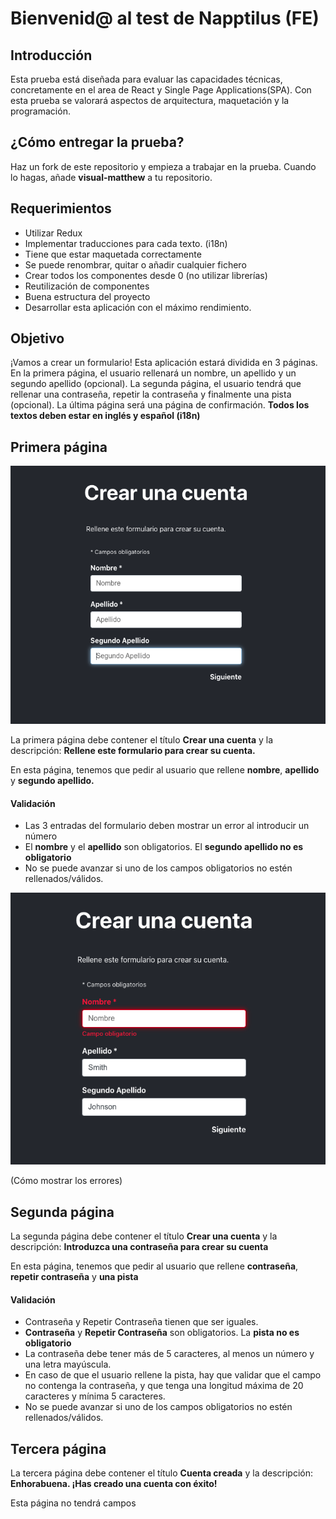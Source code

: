 # Bienvenid@ al test de Napptilus (FE)

  

## Introducción

  

Esta prueba está diseñada para evaluar las capacidades técnicas, concretamente en el area de React y Single Page Applications(SPA). Con esta prueba se valorará aspectos de arquitectura, maquetación y la programación. 

## ¿Cómo entregar la prueba?  

Haz un fork de este repositorio y empieza a trabajar en la prueba. Cuando lo hagas, añade **visual-matthew** a tu repositorio.



## Requerimientos

 - Utilizar Redux
 - Implementar traducciones para cada texto. (i18n)
 - Tiene que estar maquetada correctamente
 - Se puede renombrar, quitar o añadir cualquier fichero
 - Crear todos los componentes desde 0 (no utilizar librerías)
 - Reutilización de componentes
 - Buena estructura del proyecto
 - Desarrollar esta aplicación con el máximo rendimiento.

  

##  Objetivo

¡Vamos a crear un formulario! Esta aplicación estará dividida en 3 páginas. En la primera página, el usuario rellenará un nombre, un apellido y un segundo apellido (opcional). La segunda página, el usuario tendrá que rellenar una contraseña, repetir la contraseña y finalmente una pista (opcional). La última página será una página de confirmación. **Todos los textos deben estar en inglés y español (i18n)**

## Primera página
![page 1](./examples/page1.png)

La primera página debe contener el título **Crear una cuenta** y la descripción:
**Rellene este formulario para crear su cuenta.**

En esta página, tenemos que pedir al usuario que rellene **nombre**, **apellido** y **segundo apellido.** 
####  Validación

 - Las 3 entradas del formulario deben mostrar un error al introducir un número
 - El **nombre** y el **apellido** son obligatorios. El **segundo apellido no es obligatorio**
 - No se puede avanzar si uno de los campos obligatorios no estén rellenados/válidos.

![page 1 error](./examples/page1error.png)


(Cómo mostrar los errores)
  


## Segunda página

La segunda página debe contener el título **Crear una cuenta** y la descripción:
**Introduzca una contraseña para crear su cuenta**

En esta página, tenemos que pedir al usuario que rellene **contraseña**, **repetir contraseña** y **una pista** 
####  Validación

 - Contraseña y Repetir Contraseña tienen que ser iguales.
 - **Contraseña** y **Repetir Contraseña** son obligatorios. La **pista no es obligatorio**
 - La contraseña debe tener más de 5 caracteres, al menos un número y una letra mayúscula.
 - En caso de que el usuario rellene la pista, hay que validar que el campo no contenga la contraseña, y que tenga una longitud máxima de 20 caracteres y mínima 5 caracteres.
 - No se puede avanzar si uno de los campos obligatorios no estén rellenados/válidos.


## Tercera página

La tercera página debe contener el título **Cuenta creada** y la descripción:
**Enhorabuena. ¡Has creado una cuenta con éxito!**

Esta página no tendrá campos
